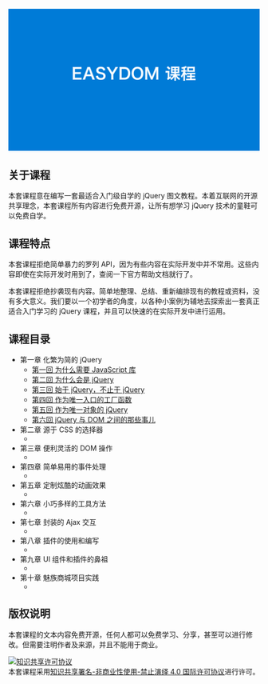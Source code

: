 ![](cover.png)

## 关于课程

本套课程意在编写一套最适合入门级自学的 jQuery 图文教程。本着互联网的开源共享理念，本套课程所有内容进行免费开源，让所有想学习 jQuery 技术的童鞋可以免费自学。

## 课程特点

本套课程拒绝简单暴力的罗列 API，因为有些内容在实际开发中并不常用。这些内容即使在实际开发时用到了，查阅一下官方帮助文档就行了。

本套课程拒绝抄袭现有内容。简单地整理、总结、重新编排现有的教程或资料，没有多大意义。我们要以一个初学者的角度，以各种小案例为辅地去探索出一套真正适合入门学习的 jQuery 课程，并且可以快速的在实际开发中进行运用。

## 课程目录

- 第一章 化繁为简的 jQuery
	- [第一回 为什么需要 JavaScript 库](01_why_need_javascript_lib/README.md)
	- [第二回 为什么会是 jQuery](02_why_is_jquery/README.md)
	- [第三回 始于 jQuery，不止于 jQuery](03_jquery_introduce/README.md)
	- [第四回 作为唯一入口的工厂函数](04_factory_function/README.md)
	- [第五回 作为唯一对象的 jQuery](05_jquery_object/README.md)
	- [第六回 jQuery 与 DOM 之间的那些事儿](06_jquery_and_dom/README.md)
- 第二章 源于 CSS 的选择器
	- []()
- 第三章 便利灵活的 DOM 操作
	- []()
- 第四章 简单易用的事件处理
	- []()
- 第五章 定制炫酷的动画效果
	- []()
- 第六章 小巧多样的工具方法
	- []()
- 第七章 封装的 Ajax 交互
	- []()
- 第八章 插件的使用和编写
	- []()
- 第九章 UI 组件和插件的鼻祖
	- []()
- 第十章 魅族商城项目实践
	- []()

## 版权说明

本套课程的文本内容免费开源，任何人都可以免费学习、分享，甚至可以进行修改。但需要注明作者及来源，并且不能用于商业。

<a rel="license" href="http://creativecommons.org/licenses/by-nc-nd/4.0/"><img alt="知识共享许可协议" style="border-width:0" src="https://i.creativecommons.org/l/by-nc-nd/4.0/88x31.png" /></a><br />本套课程采用<a rel="license" href="http://creativecommons.org/licenses/by-nc-nd/4.0/">知识共享署名-非商业性使用-禁止演绎 4.0 国际许可协议</a>进行许可。